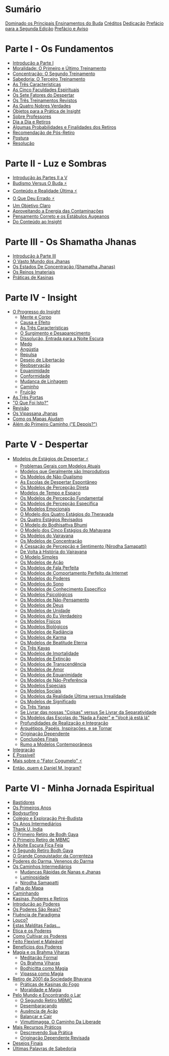 # Sumário

[Dominado os Principais Ensinamentos do Buda](./titulo.md)
[Créditos](./creditos.md)
[Dedicação](./dedicacao.md)
[Prefácio para a Segunda Edição](./prefacio-segunda-edicao.md)
[Prefácio e Aviso](./prefacio-e-aviso.md)

# Parte I - Os Fundamentos

 - [Introdução a Parte I](./parte-um/introducao-parte-i.md)
 - [Moralidade: O Primeiro e Último Treinamento](./parte-um/moralidade-o-primeiro-e-ultimo-treinamento.md)
 - [Concentração: O Segundo Treinamento](./parte-um/concentracao-o-segundo-treinamento.md)
 - [Sabedoria: O Terceiro Treinamento](./parte-um/sabedoria-o-terceiro-treinamento.md)
 - [As Três Características](./parte-um/as-tres-caracteristicas.md)
 - [As Cinco Faculdades Espirituais](./parte-um/as-cinco-faculdades-espirituais.md)
 - [Os Sete Fatores do Despertar](./parte-um/os-sete-fatores-do-despertar.md)
 - [Os Três Treinamentos Revistos](./parte-um/os-tres-treinamentos-revistos.md)
 - [As Quatro Nobres Verdades](./parte-um/as-quatro-nobres-verdades.md)
 - [Objetos para a Prática de Insight](./parte-um/objetos-para-a-pratica-de-insight.md)
 - [Sobre Professores](./parte-um/sobre-professores.md)
 - [Dia a Dia e Retiros](./parte-um/dia-a-dia-e-retiros.md)
 - [Algumas Probabilidades e Finalidades dos Retiros](./parte-um/algumas-probabilidades-e-finalidades-dos-retiros.md)
 - [Recomendação de Pós-Retiro](./parte-um/recomendacao-pos-retiro.md)
 - [Postura](./parte-um/postura.md)
 - [Resolução](./parte-um/resolucao.md)

# Parte II - Luz e Sombras

 - [Introdução às Partes II a V](./parte-dois/introducao-as-partes-ii-a-v.md)
 - [Budismo Versus O Buda ⚡](./parte-dois/budismo-versus-o-buda.md)
 - [Conteúdo e Realidade Última ⚡](./parte-dois/conteudo-e-realidade-ultima.md)
 - [O Que Deu Errado ⚡](./parte-dois/o-que-deu-errado.md)
 - [Um Objetivo Claro](./parte-dois/um-objetivo-claro.md)
 - [Aproveitando a Energia das Contaminações](./parte-dois/aproveitando-a-energia-das-contaminacoes.md)
 - [Pensamento Correto e os Estábulos Augeanos](./parte-dois/pensamento-correto-e-os-estabulos-augeanos.md)
 - [Do Conteúdo ao Insight](./parte-dois/do-conteudo-ao-insight.md)

# Parte III - Os Shamatha Jhanas

 - [Introdução à Parte III](./parte-tres/introducao-a-parte-iii.md)
 - [O Vasto Mundo dos Jhanas](./parte-tres/o-vasto-mundo-dos-jhanas.md)
 - [Os Estados De Concentração (Shamatha Jhanas)](./parte-tres/os-estados-de-concentracao.md)
 - [Os Reinos Imateriais](./parte-tres/os-reinos-imateriais.md)
 - [Práticas de Kasinas](./parte-tres/praticas-de-kasinas.md)

# Parte IV - Insight

 - [O Progresso do Insight](./parte-quatro/o-progresso-do-insight.md)
    - [Mente e Corpo](./parte-quatro/mente-e-corpo.md)
    - [Causa e Efeito](./parte-quatro/causa-e-efeito.md)
    - [As Três Características](./parte-quatro/as-tres-caracteristicas.md)
    - [O Surgimento e Desaparecimento](./parte-quatro/o-surgimento-e-desaparecimento.md)
    - [Dissolução, Entrada para a Noite Escura](./parte-quatro/dissolucao-entrada-para-a-noite-escura.md)
    - [Medo](./parte-quatro/medo.md)
    - [Angústia](./parte-quatro/angustia.md)
    - [Repulsa](./parte-quatro/repulsa.md)
    - [Desejo de Libertação](./parte-quatro/desejo-de-libertacao.md)
    - [Reobservação](./parte-quatro/reobservacao.md)
    - [Equanimidade](./parte-quatro/equanimidade.md)
    - [Conformidade](./parte-quatro/conformidade.md)
    - [Mudança de Linhagem](./parte-quatro/mudanca-de-linhagem.md)
    - [Caminho](./parte-quatro/caminho.md)
    - [Fruição](./parte-quatro/fruicao.md)
 - [As Três Portas](./parte-quatro/as-tres-portas.md)
 - ["O Que Foi Isto?"](./parte-quatro/o-que-foi-isso.md)
 - [Revisão](./parte-quatro/revisao.md)
 - [Os Vipassana Jhanas](./parte-quatro/os-vipassana-jhanas.md)
 - [Como os Mapas Ajudam](./parte-quatro/como-os-mapas-ajudam.md)
 - [Além do Primeiro Caminho ("E Depois?")](./parte-quatro/alem-do-primeiro-caminho.md)

# Parte V - Despertar

 - [Modelos de Estágios de Despertar ⚡](./parte-cinco/modelos-de-estagios-de-despertar.md)
    - [Problemas Gerais com Modelos Atuais](./parte-cinco/problemas-gerais-com-modelos-atuais.md)
    - [Modelos que Geralmente são Improdutivos](./parte-cinco/modelos-que-geralmente-sao-improdutivos.md)
    - [Os Modelos de Não-Dualismo](./parte-cinco/os-modelos-de-nao-dualismo.md)
    - [As Escolas de Despertar Espontâneo](./parte-cinco/as-escolas-de-despertar-espontaneo.md)
    - [Os Modelos de Percepção Direta](./parte-cinco/os-modelos-de-percepcao-direta.md)
    - [Modelos de Tempo e Espaço](./parte-cinco/modelos-de-tempo-e-espaco.md)
    - [Os Modelos de Percepção Fundamental](./parte-cinco/os-modelos-de-percepcao-fundamental.md)
    - [Os Modelos de Percepção Específica](./parte-cinco/os-modelos-de-percepcao-especifica.md)
    - [Os Modelos Emocionais](./parte-cinco/os-modelos-emocionais.md)
    - [O Modelo dos Quatro Estágios do Theravada](./parte-cinco/o-modelo-dos-quatro-estagios-do-theravada.md)
    - [Os Quatro Estágios Revisados](./parte-cinco/os-quatro-estagios-revisados.md)
    - [O Modelo do Bodhisattva Bhumi](./parte-cinco/o-modelos-do-bodhisattva-bhumi.md)
    - [O Modelo dos Cinco Estágios do Mahayana](./parte-cinco/o-modelo-dos-cinco-estagios-do-mahayana.md)
    - [Os Modelos do Vajrayana](./parte-cinco/os-modelos-do-varjrayana.md)
    - [Os Modelos de Concentração](./parte-cinco/os-modelos-de-concentracao.md)
    - [A Cessação de Percepção e Sentimento (Nirodha Samapatti)](./parte-cinco/a-cessacao-de-percepcao-e-sentimento-nirodha-samapatti.md)
    - [De Volta à História do Vajrayana](./parte-cinco/de-volta-a-historia-do-vajrayana.md)
    - [O Modelo Simples](./parte-cinco/os-modelos-simples.md)
    - [Os Modelos de Ação](./parte-cinco/os-modelos-de-acao.md)
    - [Os Modelos de Fala Perfeita](./parte-cinco/os-modelos-de-fala-perfeita.md)
    - [Os Modelos de Comportamento Perfeito da Internet](./parte-cinco/os-modelos-de-comportamento-perfeito-da-internet.md)
    - [Os Modelos do Poderes](./parte-cinco/os-modelos-de-poderes.md)
    - [Os Modelos do Sono](./parte-cinco/os-modelos-do-sonos.md)
    - [Os Modelos de Conhecimento Específico](./parte-cinco/os-modelos-de-conhecimento-especifico.md)
    - [Os Modelos Psicológicos](./parte-cinco/os-modelos-psicologicos.md)
    - [Os Modelos de Não-Pensamento](./parte-cinco/os-modelos-de-nao-pensamento.md)
    - [Os Modelos de Deus](./parte-cinco/os-modelos-de-deus.md)
    - [Os Modelos de Unidade](./parte-cinco/os-modelos-de-unidade.md)
    - [Os Modelos do Eu Verdadeiro](./parte-cinco/os-modelos-do-eu-verdadeiro.md)
    - [Os Modelos Físicos](./parte-cinco/os-modelos-fisicos.md)
    - [Os Modelos Biológicos](./parte-cinco/os-modelos-biologicos.md)
    - [Os Modelos de Radiância](./parte-cinco/os-modelos-de-radiancia.md)
    - [Os Modelos de Karma](./parte-cinco/os-modelos-de-karma.md)
    - [Os Modelos de Beatitude Eterna](./parte-cinco/os-modelos-de-beatitude-eterna.md)
    - [Os Três Kayas](./parte-cinco/os-tres-kayas.md)
    - [Os Modelos de Imortalidade](./parte-cinco/os-modelos-de-imortalidade.md)
    - [Os Modelos de Extinção](./parte-cinco/os-modelos-de-extincao.md)
    - [Os Modelos de Transcendência](./parte-cinco/os-modelos-de-transcendencia.md)
    - [Os Modelos de Amor](./parte-cinco/os-modelos-de-amor.md)
    - [Os Modelos de Equanimidade](./parte-cinco/os-modelos-de-equanimidade.md)
    - [Os Modelos de Não-Preferência](./parte-cinco/os-modelos-de-nao-preferencia.md)
    - [Os Modelos Especiais](./parte-cinco/os-modelos-especiais.md)
    - [Os Modelos Sociais](./parte-cinco/os-modelos-sociais.md)
    - [Os Modelos da Realidade Última versus Irrealidade](./parte-cinco/os-modelos-de-realidade-ultima-versus-irrealidade.md)
    - [Os Modelos de Significado](./parte-cinco/os-modelos-de-significado.md)
    - [Os Três Yanas](./parte-cinco/os-tres-yanas.md)
    - [Se Livrar das nossas "Coisas" versus Se Livrar da Separatividade](./parte-cinco/se-livrar-de-nossas-coisas-versus-se-livrar-da-separatividade.md)
    - [Os Modelos das Escolas do "Nada a Fazer" e "Você já está lá"](./parte-cinco/os-modelos-das-escolas-do-nada-a-fazer-e-voce-ja-esta-la.md)
    - [Profundidades de Realização e Integração](./parte-cinco/profundidades-de-realizacao-e-integracao.md)
    - [Arquétipos, Papéis, Inspirações, e se Tornar](./parte-cinco/arquetipos-papeis-inspiracoes-e-se-tornar.md)
    - [Originação Dependente](./parte-cinco/originacao-dependente.md)
    - [Conclusões Finais](./parte-cinco/conclusoes-finais.md)
    - [Rumo a Modelos Contemporâneos](./parte-cinco/rumo-a-modelos-contemporaneos.md)
 - [Integração](./parte-cinco/integracao.md)
 - [É Possível!](./parte-cinco/e-possivel.md)
 - [Mais sobre o "Fator Cogumelo" ⚡](./parte-cinco/mais-sobre-o-fator-cogumelo.md)
 - [Então, quem é Daniel M. Ingram?](./parte-cinco/entao-quem-e-daniel-m-ingram.md)

# Parte VI - Minha Jornada Espiritual

 - [Bastidores]()
 - [Os Primeiros Anos]()
 - [Bodysurfing]()
 - [Colégio e Exploração Pré-Budista]()
 - [Os Anos Intermediários]()
 - [Thank U, India]()
 - [O Primeiro Retiro de Bodh Gaya]()
 - [O Primeiro Retiro de MBMC]()
 - [A Noite Escura Fica Feia]()
 - [O Segundo Retiro Bodh Gaya]()
 - [O Grande Conquistador da Correnteza]()
 - [Poderes do Darma, Venenos do Darma]()
 - [Os Caminhos Intermediários]()
    - [Mudanças Rápidas de Ñanas e Jhanas]()
    - [Luminosidade]()
    - [Nirodha Samapatti]()
 - [Falha do Mapa]()
 - [Caminhando]()
 - [Kasinas, Poderes e Retiros]()
 - [Introdução ao Poderes]()
 - [Os Poderes São Reais?]()
 - [Fluência de Paradigma]()
 - [Louco?]()
 - [Estas Malditas Fadas...]()
 - [Ética e os Poderes]()
 - [Como Cultivar os Poderes]()
 - [Feito Flexível e Maleável]()
 - [Benefícios dos Poderes]()
 - [Magia e os Brahma Viharas]()
    - [Meditação Formal]()
    - [Os Brahma Viharas]()
    - [Bodhicitta como Magia]()
    - [Vipassa como Magia]()
 - [Retiro de 2001 da Sociedade Bhavana]()
    - [Práticas de Kasinas do Fogo]()
    - [Moralidade e Magia]()
 - [Pelo Mundo e Encontrando o Lar]()
    - [O Segundo Retiro MBMC]()
    - [Desembaraçando]()
    - [Ausência de Ação]()
    - [Balançar e Cair]()
    - [Vimuttimagga, O Caminho Da Liberade]()
 - [Mais Recursos Práticos]()
    - [Descrevendo Sua Prática]()
    - [Originação Dependente Revisada]()
 - [Desejos Finais]()
 - [Últimas Palavras de Sabedoria]()
